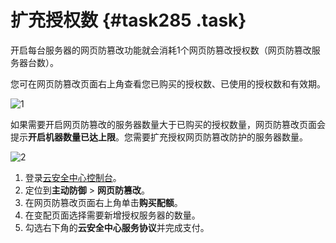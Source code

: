 # 扩充授权数 {#task285 .task}

开启每台服务器的网页防篡改功能就会消耗1个网页防篡改授权数（网页防篡改服务器台数）。

您可在网页防篡改页面右上角查看您已购买的授权数、已使用的授权数和有效期。

![1](http://static-aliyun-doc.oss-cn-hangzhou.aliyuncs.com/assets/img/163020/156453604545476_zh-CN.png)

如果需要开启网页防篡改的服务器数量大于已购买的授权数量，网页防篡改页面会提示**开启机器数量已达上限**。您需要扩充授权网页防篡改防护的服务器数量。

![2](http://static-aliyun-doc.oss-cn-hangzhou.aliyuncs.com/assets/img/163020/156453604545477_zh-CN.png)

1.  登录[云安全中心控制台](https://yundun.console.aliyun.com/?p=sas)。
2.  定位到**主动防御** \> **网页防篡改**。
3.  在网页防篡改页面右上角单击**购买配额**。
4.  在变配页面选择需要新增授权服务器的数量。
5.  勾选右下角的**云安全中心服务协议**并完成支付。


